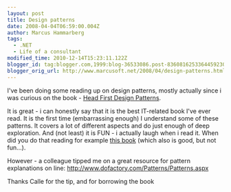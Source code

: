 ```yaml
---
layout: post
title: Design patterns
date: 2008-04-04T06:59:00.004Z
author: Marcus Hammarberg
tags:
  - .NET
  - Life of a consultant
modified_time: 2010-12-14T15:23:11.122Z
blogger_id: tag:blogger.com,1999:blog-36533086.post-8360816253364459230
blogger_orig_url: http://www.marcusoft.net/2008/04/design-patterns.html
---
```



I've been doing some reading up on design patterns, mostly actually
since i was curious on the book - [Head First Design
Patterns](http://www.oreilly.com/catalog/hfdesignpat/).

It is great - i can honestly say that it is the best IT-related book
I've ever read. It is the first time (embarrassing enough) I understand
some of these patterns. It covers a lot of different aspects and do just
enough of deep exploration. And (not least) it is FUN - i actually laugh
when i read it. When did you do that reading for example [this
book](http://safari.oreilly.com/0596526997) (which also is good, but not
fun...).

However - a colleague tipped me on a great resource for pattern
explanations on line:
<http://www.dofactory.com/Patterns/Patterns.aspx>

Thanks Calle for the tip, and for borrowing the book
